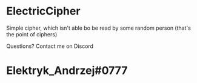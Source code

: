 # ElectricCipher
Simple cipher, which isn't able bo be read by some random person (that's the point of ciphers)

Questions? Contact me on Discord
# Elektryk_Andrzej#0777
